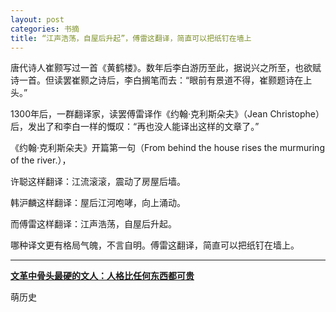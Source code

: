 ```yaml
---
layout: post
categories: 书摘
title: “江声浩荡，自屋后升起”，傅雷这翻译，简直可以把纸钉在墙上
---
```


唐代诗人崔颢写过一首《黄鹤楼》。数年后李白游历至此，据说兴之所至，也欲赋诗一首。但读罢崔颢之诗后，李白搁笔而去：“眼前有景道不得，崔颢题诗在上头。”

1300年后，一群翻译家，读罢傅雷译作《约翰·克利斯朵夫》（Jean Christophe）后，发出了和李白一样的慨叹：“再也没人能译出这样的文章了。”

《约翰·克利斯朵夫》开篇第一句（From behind the house rises the murmuring of the river.），

许聪这样翻译：江流滚滚，震动了房屋后墙。

韩沪麟这样翻译：屋后江河咆哮，向上涌动。

而傅雷这样翻译：江声浩荡，自屋后升起。

哪种译文更有格局气魄，不言自明。傅雷这翻译，简直可以把纸钉在墙上。

---

**[文革中骨头最硬的文人：人格比任何东西都可贵](https://mp.weixin.qq.com/s/QkxzENV0w2ZGLBGOeF11rg)**

萌历史